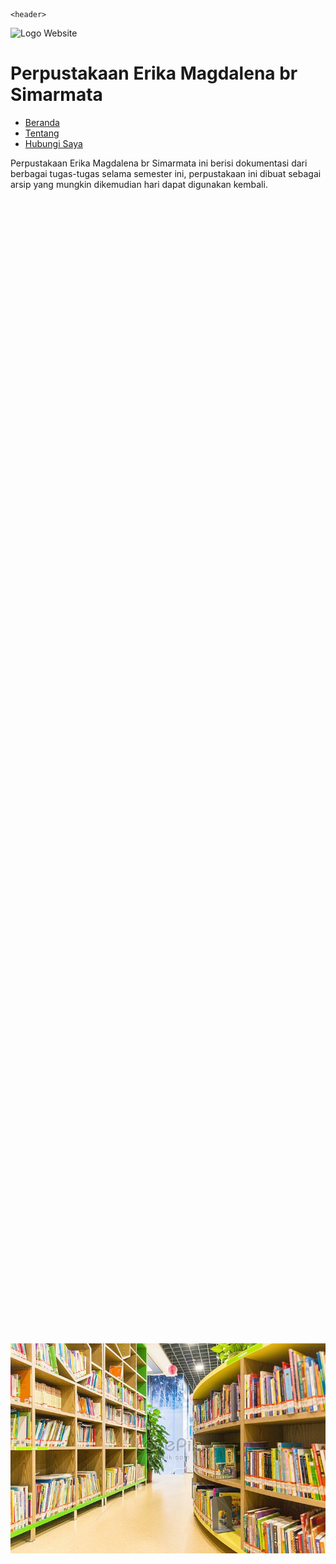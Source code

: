 <html>
<html lang="id">
<head>
    <meta charset="UTF-8">
    <meta name="viewport" content="width=device-width, initial-scale=1.0">
    <link href="https://cdn.jsdelivr.net/npm/bootstrap@5.3.0/dist/css/bootstrap.min.css" rel="stylesheet">
    <script src="https://cdn.jsdelivr.net/npm/bootstrap@5.3.0/dist/js/bootstrap.bundle.min.js"></script>
</head>
	
    <header>
   <img src="https://upload.wikimedia.org/wikipedia/commons/thumb/9/90/Logo_of_North_Sumatra_University.svg/800px-Logo_of_North_Sumatra_University.svg.png" alt="Logo Website" width="50px" height="500px" />
   <h1>Perpustakaan Erika Magdalena br Simarmata</h1>
<nav>
<ul>
	 <li><a href="index.html">Beranda</a></li>
         <li><a href="biodata.html">Tentang</a></li>
	 <li><a href="Hubungi Saya.html">Hubungi Saya</a></li>
</ul>
</nav>
</header>
<head>
<title>Hompage Perpustakaan Erika Magdalena br Simarmata</title>
</head>
<body>
<p>Perpustakaan Erika Magdalena br Simarmata ini berisi dokumentasi dari berbagai tugas-tugas
selama semester ini, perpustakaan ini dibuat sebagai arsip yang mungkin dikemudian hari
dapat digunakan kembali.</p>
<div style="position: relative; width: 100%; height: 100vh;">
    <img src="Perpustakaan.jpg" alt="Gambar di Tengah" style="position: absolute; top: 50%; left: 50%; transform: translate(-50%, -50%);">
</div>
</body>

 <script>
	alert("Selamat Datang di Perpustakaan Erika Magdalena br Simarmata!");
</script>

</html>
<h3>Kerja sama perpustakaan lain</h3>
<a href="http://perpus.unsika.ac.id/">Perpustakaan Universitas Singaperbangsa Karawang</a>

<!-- event -->
	<div class="carousel-container">
		<h3 style="text-align: center; padding:20px 0; color: DB1415; margin-bottom: 20px; font-size: 24px;">
			<i class="fas fa-bullhorn me-2"></i> Event Perpustakaan Universitas Singaperbangsa Karawang
		</h3>
  		<div class="carousel-track" id="eventCarousel">
    			<!-- Cards akan di-generate lewat JS -->
  		</div>
	</div>
 
<style>
header {
   background-color: #74A12E;
   color: white;
   padding: 20px 10px;
   text-align: center;
}

header img {
   height: 50px;
}

header nav ul li {
   display: inline;
   margin: 0 10px;
}

header nav ul li a {
   color: white;
   text-decoration: none;
}
</style>
<footer>
  <p>&copy; 2025 All rights reserved</p>
</footer>
 
<style>
footer {
   background-color: #74A12E;
   color: white;
   padding: 20px 10px;
   text-align: center;
}
</style>

<script>
	const eventData = [
  		{
    			"title": "Perpustakaan Keliling",
    			"date": "3 Februari 2025",
    			"desc": "Perpustakaan Universitas Singaperbangsa Karawang, kembali mengadakan perpustakaan keliling mengusung tema:Buku Dibuka, Dibaca Jadi Ilmu."
  		},
  		{
    			"title": "Pengadaan Buku",
    			"date": "17 februari 2025",
    			"desc": "Untuk meningkatkan kualitas perpustakaan, menambah referensi pengguna dan menambah koleksi, maka Perpustakaan Universitas Singaperbangsa Karawang melakukan kegiatan pengadaan buku."
  		}
    const container = document.getElementById("eventCarousel");

	// Inject cards
	eventData.forEach((event) => {
  		const card = document.createElement("div");
  		card.className = "event-card";
  		card.innerHTML = `
    			<div class="event-title">📅 ${event.title}</div>
    			<div class="event-date">${event.date}</div>
    			<div class="event-desc">${event.desc}</div>
    			<a href="#" style="color:#007bff; font-weight:bold;">Baca Selengkapnya</a>
  `		;
  		container.appendChild(card);
	});

	// Carousel auto slide
	let currentIndex = 0;
	setInterval(() => {
  		currentIndex = (currentIndex + 1) % eventData.length;
  		container.style.transform = translateX(-${currentIndex * 100}%);
	}, 4000); // 5 detik
	</script>
